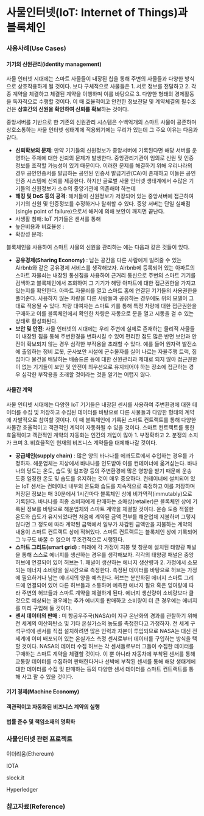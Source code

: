 # 사물인터넷\(IoT: Internet of Things\)과 블록체인

### 사용사례\(Use Cases\)

#### 기기의 신원관리\(identity management\)

사물 인터넷 시대에는 스마트 사물들이 내장된 칩을 통해 주변의 사물들과 다양한 방식으로 상호작용하게 될 것이다. 보다 구체적으로 사물들은 1. 서로 정보를 전달하고 2. 각종 계약을 체결하고 체결된 계약을 이행하며 이를 바탕으로 3. 다양한 형태의 경제활동을 독자적으로 수행할 것이다. 이 때 효율적이고 안전한 정보전달 및 계약체결의 필수조건은 **상호간의 신원을 확인하여 신뢰를 확보**하는 것이다.

중앙서버를 기반으로 한 기존의 신원관리 시스템은 수백억개의 스마트 사물이 공존하며 상호소통하는 사물 인터넷 생태계에 적용되기에는 무리가 있는데 그 주요 이유는 다음과 같다.

* **신뢰확보의 문제**: 만약 기기들의 신원정보가 중앙서버에 기록된다면 해당 서버를 운영하는 주체에 대한 신뢰의 문제가 발생한다. 중앙관리기관이 임의로 신원 및 인증 정보를 조작할 가능성이 있기 때문이다. 이러한 문제를 해결하기 위해 우리나라의 경우 공인인증서를 발급하는 공인된 인증서 발급기관\(CA\)이 존재하고 이들은 공인 인증 시스템에 신뢰를 제공한다. 하지만 글로벌 사물 인터넷 생태계에서 수많은 기기들의 신원정보가 소수의 중앙기관에 의존해야 하는데 
* **해킹 및 DoS 등의 공격**: 해커들이 신원정보가 저장되어 있는 중앙서버에 접근하여 기기의 신원 및 인증정보를 수정하거나 탈취할 수 있다. 중앙 서버는 단일 실패점\(single point of failure\)으로서 해커에 의해 보안이 깨지면 끝난다. 
* 사생활 침해: IoT 기기들은 센서를 통해
* 높은비용과 비효율성 :
* 확장성 문제: 

블록체인을 사용하여 스마트 사물의 신원을 관리하는 예는 다음과 같은 것들이 있다.

* **공유경제\(Sharing Economy\)** : 남는 공간을 다른 사람에게 빌려줄 수 있는 Airbnb와 같은 공유경제 서비스를 생각해보자. Airbnb에 등록되어 있는 아파트의 스마트 자물쇠는 내장된 통신칩을 사용하여 근거리 통신으로 주변의 스마트 기기를 검색하고 블록체인에서 조회하여 그 기기가 해당 아파트에 대한 접근권한을 가지고 있는지를 확인한다. 아파트 자물쇠를 열고 스마트 홈에 연결된 기기들의 사용권한을 풀어준다. 사용하지 않는 차량을 다른 사람들과 공유하는 경우에도 위의 모델이 그대로 적용될 수 있다. 차량 대여자는 스마트 키를 통해 특정 차량에 대한 접근권한을 구매하고 이를 블록체인에서 확인한 차량은 자동으로 문을 열고 시동을 걸 수 있는 상태로 활성화된다.
* **보안 및 안전**: 사물 인터넷의 시대에는 우리 주변에 실제로 존재하는 물리적 사물들이 내장된 칩을 통해 주변환경을 변화시킬 수 있어 편리한 점도 많은 반면 보안과 안전이 확보되지 않는 경우 심각한 부작용을 초래할 수 있다. 예를 들어 원자력 발전소에 출입하는 정비 로봇, 군사보안 시설에 군수물자를 실어 나르는 자율주행 트럭, 집집마다 물건을 배달하는 배송드론 등에 대한 신원관리과 제대로 되지 않아 접근권한이 없는 기기들이 보안 및 안전이 최우선으로 유지되어야 하는 장소에 접근하는 경우 심각한 부작용을 초래할 것이라는 것을 알기는 어렵지 않다.  

#### 사물간 계약

사물 인터넷 시대에는 다양한 IoT 기기들은 내장된 센서를 사용하여 주변환경에 대한 데이터를 수집 및 저장하고 수집된 데이터를 바탕으로 다른 사물들과 다양한 형태의 계약에 자발적으로 참여할 것이다. 이 때 블록체인에 기록된 스마트 컨트랙트를 통해 다양한 사물간 효율적이고 객관적인 계약이 자동화될 수 있을 것이다. 스마트 컨트랙트를 통한 효율적이고 객관적인 계약의 자동화는 인간의 개입이 많아 1. 부정확하고 2. 분쟁의 소지가 크며 3. 비효율적인 현재의 비즈니스 계약들을 대체해나갈 것이다.

* **공급체인\(supply chain\)** : 많은 양의 바나나를 에콰도르에서 수입하는 경우를 가정하자. 해운업체는 지상에서 바나나를 인도받아 이를 컨테이너에 옮겨싣는다. 바나나의 당도는 온도, 습도 및 일조량 등의 주변환경에 많은 영향을 받기 때문에 운송 도중 일정한 온도 및 습도를 유지하는 것이 매우 중요하다. 컨테이너에 설치되어 있는 IoT 센서는 컨테이너 내부의 온도와 습도를 지속적으로 측정하고 이를 저장하며 저장된 정보는 매 30분에서 1시간마다 블록체인 상에 비가역적\(immutably\)으로 기록된다. 바나나를 최종 소비자에게 판매하는 소매상\(retailer\)은 블록체인 상에 기록된 정보를 바탕으로 해운업체와 스마트 계약을 체결할 것이다. 운송 도중 적절한 온도와 습도가 유지되었다면 처음에 계약된 금액 전부를 해운업체 지불하며 그렇지 않다면 그 정도에 따라 계약된 금액에서 일부가 차감된 금액만을 지불하는 계약의 내용이 스마트 컨트랙트 상에 적혀있다. 스마트 컨트랙트는 블록체인 상에 기록되어 그 누구도 바꿀 수 없으며 무조건적으로 시행된다. 
* **스마트 그리드\(smart grid\)** : 미래에 각 가정이 지붕 및 창문에 설치된 태양광 패널을 통해 스스로 에너지를 생산하는 경우를 생각해보자. 각각의 태양광 패널은 중앙 허브에 연결되어 있어 허브는 1. 패널이 생산하는 에너지 생산량과 2. 가정에서 소모되는 에너지 소비량을 실시간으로 측정한다. 측정된 데이터를 바탕으로 허브는 가정에 필요하거나 남는 에너지의 양을 예측한다. 허브는 분산화된 에너지 스마트 그리드에 연결되어 있어 다른 허브들과 소통하며 예측한 에너지 필요 혹은 잉여량에 따라 주변의 허브들과 스마트 계약을 체결하게 된다. 에너지 생산량이 소비량보다 클 것으로 예상되는 경우에는 추가 에너지를 판매하고 소비량이 더 큰 경우에는 에너지를 미리 구입해 둘 것이다. 
* **센서 데이터의 판매** : 미 항공우주국\(NASA\)이 지구 온난화의 경과를 관찰하기 위해 전 세계의 이산화탄소 및 기타 온실가스의 농도를 측정한다고 가정하자. 전 세계 구석구석에 센서를 직접 설치하려면 많은 인력과 자본이 투입되므로 NASA는 대신 전 세계에 이미 배포되어 있는 온실가스 측정 센서로부터 데이터를 구입하는 방식을 택할 것이다. NASA의 데이터 수집 허브는 각 센서들로부터 그들이 수집한 데이터를 구매하는 스마트 계약을 체결할 것이다. 이 뿐 아니라 자동차에 부착된 센서를 통해 교통량 데이터를 수집하여 판매한다거나 선박에 부착된 센서를 통해 해양 생태계에 대한 데이터를 수집 및 판매하는 등의 다양한 센서 데이터를 스마트 컨트랙트를 통해 사고 팔 수 있을 것이다.

#### 기기 경제\(Machine Economy\)

#### 객관적이고 자동화된 비즈니스 계약의 실행

#### 법률 준수 및 책임소재의 명확화

### 사물인터넷 관련 프로젝트

이더리움\(Ethereum\)

IOTA

slock.it

Hyperledger

### 참고자료\(Reference\)



